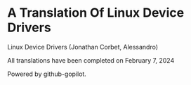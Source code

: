 # A Translation Of Linux Device Drivers 




Linux Device Drivers (Jonathan Corbet, Alessandro)

All translations have been completed on February 7, 2024

Powered by github-gopilot.
